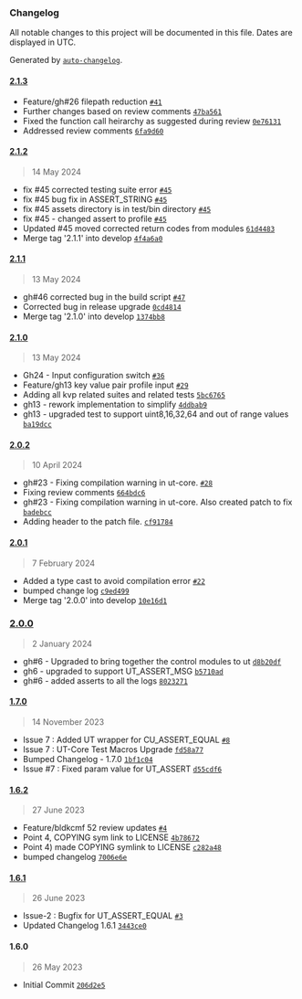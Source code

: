 ### Changelog

All notable changes to this project will be documented in this file. Dates are displayed in UTC.

Generated by [`auto-changelog`](https://github.com/CookPete/auto-changelog).

#### [2.1.3](https://github.com/rdkcentral/ut-core/compare/2.1.2...2.1.3)

- Feature/gh#26 filepath reduction [`#41`](https://github.com/rdkcentral/ut-core/pull/41)
- Further changes based on review comments [`47ba561`](https://github.com/rdkcentral/ut-core/commit/47ba5615933108368153c7e62f6e9dc2c88c0a64)
- Fixed the function call heirarchy as suggested during review [`0e76131`](https://github.com/rdkcentral/ut-core/commit/0e761319d1de2ef296d5a7e6d445fe0e2dd2ef16)
- Addressed review comments [`6fa9d60`](https://github.com/rdkcentral/ut-core/commit/6fa9d605bef8e81e0f04c5bbfad9b1238ae6a432)

#### [2.1.2](https://github.com/rdkcentral/ut-core/compare/2.1.1...2.1.2)

> 14 May 2024

- fix #45 corrected testing suite error [`#45`](https://github.com/rdkcentral/ut-core/issues/45)
- fix #45 bug fix in ASSERT_STRING [`#45`](https://github.com/rdkcentral/ut-core/issues/45)
- fix #45 assets directory is in test/bin directory [`#45`](https://github.com/rdkcentral/ut-core/issues/45)
- fix #45 - changed assert to profile [`#45`](https://github.com/rdkcentral/ut-core/issues/45)
- Updated #45 moved corrected return codes from modules [`61d4483`](https://github.com/rdkcentral/ut-core/commit/61d448389e251a7da88f48589ab574b802efbfd8)
- Merge tag '2.1.1' into develop [`4f4a6a0`](https://github.com/rdkcentral/ut-core/commit/4f4a6a0831de38a33c6ef54bfbc194aaca0f61a2)

#### [2.1.1](https://github.com/rdkcentral/ut-core/compare/2.1.0...2.1.1)

> 13 May 2024

- gh#46 corrected bug in the build script [`#47`](https://github.com/rdkcentral/ut-core/pull/47)
- Corrected bug in release upgrade [`0cd4814`](https://github.com/rdkcentral/ut-core/commit/0cd481421e7bd74ec3419fbd47c913a2b2d46776)
- Merge tag '2.1.0' into develop [`1374bb8`](https://github.com/rdkcentral/ut-core/commit/1374bb853d8262f154efe7f9cefc887dcf568a45)

#### [2.1.0](https://github.com/rdkcentral/ut-core/compare/2.0.2...2.1.0)

> 13 May 2024

- Gh24 - Input configuration switch [`#36`](https://github.com/rdkcentral/ut-core/pull/36)
- Feature/gh13 key value pair profile input [`#29`](https://github.com/rdkcentral/ut-core/pull/29)
- Adding all kvp related suites and related tests [`5bc6765`](https://github.com/rdkcentral/ut-core/commit/5bc6765ef9cd01b8dbff8dafb3efb1d0a7fbdea3)
- gh13 - rework implementation to simplify [`4ddbab9`](https://github.com/rdkcentral/ut-core/commit/4ddbab9bef207f2911b89d64f7a1995e1b153b9e)
- gh13 - upgraded test to support uint8,16,32,64 and out of range values [`ba19dcc`](https://github.com/rdkcentral/ut-core/commit/ba19dcc22d7c5f66197e3e65df0619fbbe3dd9c2)

#### [2.0.2](https://github.com/rdkcentral/ut-core/compare/2.0.1...2.0.2)

> 10 April 2024

- gh#23 - Fixing compilation warning in ut-core.  [`#28`](https://github.com/rdkcentral/ut-core/pull/28)
- Fixing review comments [`664bdc6`](https://github.com/rdkcentral/ut-core/commit/664bdc62c834ca1e34fc59fd166a00e4f89f30d2)
- gh#23 - Fixing compilation warning in ut-core. Also created patch to fix [`badebcc`](https://github.com/rdkcentral/ut-core/commit/badebcc498ce79df3f37da9073669e0e234da07d)
- Adding header to the patch file. [`cf91784`](https://github.com/rdkcentral/ut-core/commit/cf917844887dc435b085cd72360534362cbbbaad)

#### [2.0.1](https://github.com/rdkcentral/ut-core/compare/2.0.0...2.0.1)

> 7 February 2024

- Added a type cast to avoid compilation error [`#22`](https://github.com/rdkcentral/ut-core/pull/22)
- bumped change log [`c9ed499`](https://github.com/rdkcentral/ut-core/commit/c9ed4993691d879f99a51cd26e738c20a5853af8)
- Merge tag '2.0.0' into develop [`10e16d1`](https://github.com/rdkcentral/ut-core/commit/10e16d16bd635d4cab151519d61eed382191a5fe)

### [2.0.0](https://github.com/rdkcentral/ut-core/compare/1.7.0...2.0.0)

> 2 January 2024

- gh#6 - Upgraded to bring together the control modules to ut [`d8b20df`](https://github.com/rdkcentral/ut-core/commit/d8b20df16f7f05f115b1f28b2c8447fddf3a1089)
- gh6  - upgraded to support UT_ASSERT_MSG [`b5710ad`](https://github.com/rdkcentral/ut-core/commit/b5710adf8a4475765a388eb6971899f8daa1cfa6)
- gh#6 - added asserts to all the logs [`8023271`](https://github.com/rdkcentral/ut-core/commit/8023271361838bba7e025fae2547fc975f68dd61)

#### [1.7.0](https://github.com/rdkcentral/ut-core/compare/1.6.2...1.7.0)

> 14 November 2023

- Issue 7 : Added UT wrapper for CU_ASSERT_EQUAL [`#8`](https://github.com/rdkcentral/ut-core/pull/8)
- Issue 7 : UT-Core Test Macros Upgrade [`fd58a77`](https://github.com/rdkcentral/ut-core/commit/fd58a77e25597a4400a8f7e0422b6537b6140b6f)
- Bumped Changelog - 1.7.0 [`1bf1c04`](https://github.com/rdkcentral/ut-core/commit/1bf1c04f8376ad16a1913bac477afaf6fdd7a3ba)
- Issue #7 : Fixed param value for UT_ASSERT [`d55cdf6`](https://github.com/rdkcentral/ut-core/commit/d55cdf64d5d00d5bc4accc20b5fa3c0013b53611)

#### [1.6.2](https://github.com/rdkcentral/ut-core/compare/1.6.1...1.6.2)

> 27 June 2023

- Feature/bldkcmf 52 review updates [`#4`](https://github.com/rdkcentral/ut-core/pull/4)
- Point 4, COPYING sym link to LICENSE [`4b78672`](https://github.com/rdkcentral/ut-core/commit/4b78672dccbc66a402322b3f1bf005b510f905e0)
- Point 4) made COPYING symlink to LICENSE [`c282a48`](https://github.com/rdkcentral/ut-core/commit/c282a481520ad4bbc8f64423208850a48fd22963)
- bumped changelog [`7006e6e`](https://github.com/rdkcentral/ut-core/commit/7006e6ecd805e39d44d0a055d85181916c939332)

#### [1.6.1](https://github.com/rdkcentral/ut-core/compare/1.6.0...1.6.1)

> 26 June 2023

- Issue-2 : Bugfix for UT_ASSERT_EQUAL [`#3`](https://github.com/rdkcentral/ut-core/pull/3)
- Updated Changelog 1.6.1 [`3443ce0`](https://github.com/rdkcentral/ut-core/commit/3443ce0625ecf035a5f8341189d7431591a5e535)

#### 1.6.0

> 26 May 2023

- Initial Commit [`206d2e5`](https://github.com/rdkcentral/ut-core/commit/206d2e58f5a7f4bf5f38567f4eec1031b8332e5f)
